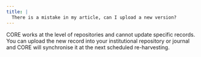 ```yaml
---
title: |
  There is a mistake in my article, can I upload a new version?
---
```

CORE works at the level of repositories and cannot update specific
records. You can upload the new record into your institutional
repository or journal and CORE will synchronise it at the next
scheduled re-harvesting.
